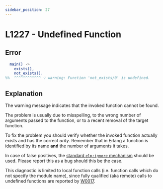 ```yaml
---
sidebar_position: 27
---
```


# L1227 - Undefined Function

## Error

```erlang
  main() ->
    exists(),
    not_exists().
%%  ^^^^^^^^^^^^ 💡 warning: Function 'not_exists/0' is undefined.
```

## Explanation

The warning message indicates that the invoked function cannot be found.

The problem is usually due to misspelling, to the wrong number of arguments passed to the function, or to a recent removal of the target function.

To fix the problem you should verify whether the invoked function actually exists and has the correct _arity_. Remember that in Erlang a function is identified by its name **and** the number of arguments it takes.

In case of false positives, the [standard `elp:ignore` mechanism](../erlang-error-index.md#ignoring-diagnostics) should be used. Please report this as a bug should this be the case.

This diagnostic is limited to local function calls (i.e. function calls which do not specify the module name), since fully qualified (aka remote) calls to undefined functions are reported by [W0017](../w/W0017.md).

